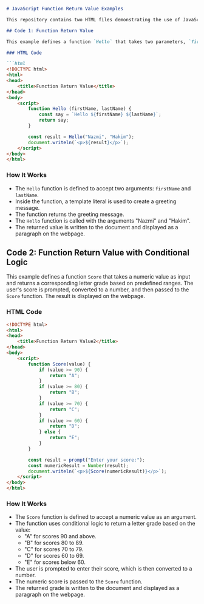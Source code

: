 ```markdown
# JavaScript Function Return Value Examples

This repository contains two HTML files demonstrating the use of JavaScript functions to return values and display them in the browser.

## Code 1: Function Return Value

This example defines a function `Hello` that takes two parameters, `firstName` and `lastName`, concatenates them into a greeting message, and returns the result. The returned value is then displayed on the webpage.

### HTML Code

```html
<!DOCTYPE html>
<html>
<head>
    <title>Function Return Value</title>
</head>
<body>
    <script>
        function Hello (firstName, lastName) {
            const say = `Hello ${firstName} ${lastName}`;
            return say;
        }

        const result = Hello("Nazmi", "Hakim");
        document.writeln(`<p>${result}</p>`);
    </script>
</body>
</html>
```

### How It Works

- The `Hello` function is defined to accept two arguments: `firstName` and `lastName`.
- Inside the function, a template literal is used to create a greeting message.
- The function returns the greeting message.
- The `Hello` function is called with the arguments "Nazmi" and "Hakim".
- The returned value is written to the document and displayed as a paragraph on the webpage.

## Code 2: Function Return Value with Conditional Logic

This example defines a function `Score` that takes a numeric value as input and returns a corresponding letter grade based on predefined ranges. The user's score is prompted, converted to a number, and then passed to the `Score` function. The result is displayed on the webpage.

### HTML Code

```html
<!DOCTYPE html>
<html>
<head>
    <title>Function Return Value2</title>
</head>
<body>
    <script>
        function Score(value) {
            if (value >= 90) {
                return "A";
            }
            if (value >= 80) {
                return "B";
            }
            if (value >= 70) {
                return "C";
            }
            if (value >= 60) {
                return "D";
            } else {
                return "E";
            }
        }

        const result = prompt("Enter your score:");
        const numericResult = Number(result);
        document.writeln(`<p>${Score(numericResult)}</p>`);
    </script>
</body>
</html>
```

### How It Works

- The `Score` function is defined to accept a numeric value as an argument.
- The function uses conditional logic to return a letter grade based on the value:
  - "A" for scores 90 and above.
  - "B" for scores 80 to 89.
  - "C" for scores 70 to 79.
  - "D" for scores 60 to 69.
  - "E" for scores below 60.
- The user is prompted to enter their score, which is then converted to a number.
- The numeric score is passed to the `Score` function.
- The returned grade is written to the document and displayed as a paragraph on the webpage.
